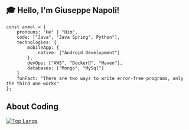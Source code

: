 ## :mortar_board: Hello, I'm Giuseppe Napoli!
`````
const anmol = {
    pronouns: "He" | "Him",
    code: ["Java", "Java Spring", Python"],
    technologies: {
        mobileApp: {
            native: ["Android Development"]
        },
        devOps: ["AWS", "Docker🐳", "Maven"],
        databases: ["Mongo", "MySql"]
    }
    funFact: "There are two ways to write error-free programs, only the third one works"
};
`````

## About Coding 

[![Top Langs](https://github-readme-stats.vercel.app/api/top-langs/?username=peppen&layout=compact)](https://github.com/peppen/README.md)
